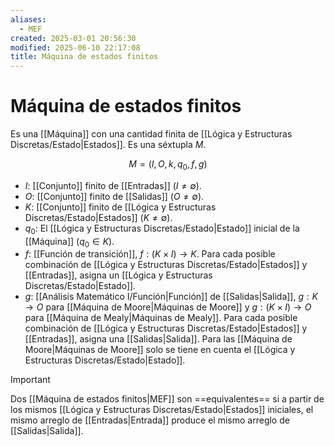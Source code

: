 ```yaml
---
aliases:
  - MEF
created: 2025-03-01 20:56:30
modified: 2025-06-10 22:17:08
title: Máquina de estados finitos
---
```


# Máquina de estados finitos

Es una [[Máquina]] con una cantidad finita de [[Lógica y Estructuras Discretas/Estado|Estados]]. Es una séxtupla $M$.

$$
M = \left( I, O, k, q_0, f, g \right)
$$

- $I$: [[Conjunto]] finito de [[Entradas]] ($I \neq \emptyset$).
- $O$: [[Conjunto]] finito de [[Salidas]] ($O \neq \emptyset$).
- $K$: [[Conjunto]] finito de [[Lógica y Estructuras Discretas/Estado|Estados]] ($K \neq \emptyset$).
- $q_0$: El [[Lógica y Estructuras Discretas/Estado|Estado]] inicial de la [[Máquina]] ($q_0 \in K$).
- $f$: [[Función de transición]], $f: \left( K \times I \right) \to K$. Para cada posible combinación de [[Lógica y Estructuras Discretas/Estado|Estados]] y [[Entradas]], asigna un [[Lógica y Estructuras Discretas/Estado|Estado]].
- $g$: [[Análisis Matemático I/Función|Función]] de [[Salidas|Salida]], $g: K \to O$ para [[Máquina de Moore|Máquinas de Moore]] y $g: \left( K \times I \right) \to O$ para [[Máquina de Mealy|Máquinas de Mealy]]. Para cada posible combinación de [[Lógica y Estructuras Discretas/Estado|Estados]] y [[Entradas]], asigna una [[Salidas|Salida]]. Para las [[Máquina de Moore|Máquinas de Moore]] solo se tiene en cuenta el [[Lógica y Estructuras Discretas/Estado|Estado]].

> [!important]
> Dos [[Máquina de estados finitos|MEF]] son ==equivalentes== si a partir de los mismos [[Lógica y Estructuras Discretas/Estado|Estados]] iniciales, el mismo arreglo de [[Entradas|Entrada]] produce el mismo arreglo de [[Salidas|Salida]].

